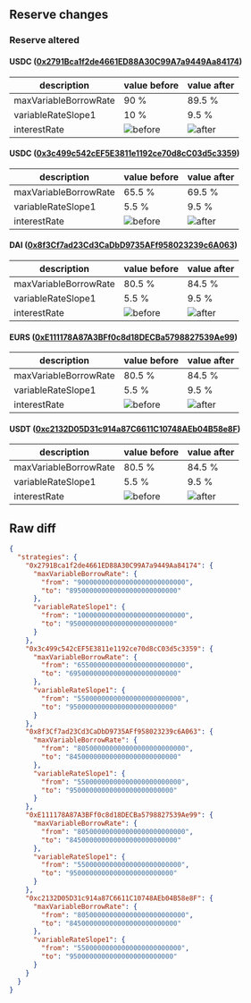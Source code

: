 ## Reserve changes

### Reserve altered

#### USDC ([0x2791Bca1f2de4661ED88A30C99A7a9449Aa84174](https://polygonscan.com/address/0x2791Bca1f2de4661ED88A30C99A7a9449Aa84174))

| description | value before | value after |
| --- | --- | --- |
| maxVariableBorrowRate | 90 % | 89.5 % |
| variableRateSlope1 | 10 % | 9.5 % |
| interestRate | ![before](https://dash.onaave.com/api/static?variableRateSlope1=100000000000000000000000000&variableRateSlope2=800000000000000000000000000&optimalUsageRatio=900000000000000000000000000&baseVariableBorrowRate=0&maxVariableBorrowRate=900000000000000000000000000) | ![after](https://dash.onaave.com/api/static?variableRateSlope1=95000000000000000000000000&variableRateSlope2=800000000000000000000000000&optimalUsageRatio=900000000000000000000000000&baseVariableBorrowRate=0&maxVariableBorrowRate=895000000000000000000000000) |

#### USDC ([0x3c499c542cEF5E3811e1192ce70d8cC03d5c3359](https://polygonscan.com/address/0x3c499c542cEF5E3811e1192ce70d8cC03d5c3359))

| description | value before | value after |
| --- | --- | --- |
| maxVariableBorrowRate | 65.5 % | 69.5 % |
| variableRateSlope1 | 5.5 % | 9.5 % |
| interestRate | ![before](https://dash.onaave.com/api/static?variableRateSlope1=55000000000000000000000000&variableRateSlope2=600000000000000000000000000&optimalUsageRatio=900000000000000000000000000&baseVariableBorrowRate=0&maxVariableBorrowRate=655000000000000000000000000) | ![after](https://dash.onaave.com/api/static?variableRateSlope1=95000000000000000000000000&variableRateSlope2=600000000000000000000000000&optimalUsageRatio=900000000000000000000000000&baseVariableBorrowRate=0&maxVariableBorrowRate=695000000000000000000000000) |

#### DAI ([0x8f3Cf7ad23Cd3CaDbD9735AFf958023239c6A063](https://polygonscan.com/address/0x8f3Cf7ad23Cd3CaDbD9735AFf958023239c6A063))

| description | value before | value after |
| --- | --- | --- |
| maxVariableBorrowRate | 80.5 % | 84.5 % |
| variableRateSlope1 | 5.5 % | 9.5 % |
| interestRate | ![before](https://dash.onaave.com/api/static?variableRateSlope1=55000000000000000000000000&variableRateSlope2=750000000000000000000000000&optimalUsageRatio=900000000000000000000000000&baseVariableBorrowRate=0&maxVariableBorrowRate=805000000000000000000000000) | ![after](https://dash.onaave.com/api/static?variableRateSlope1=95000000000000000000000000&variableRateSlope2=750000000000000000000000000&optimalUsageRatio=900000000000000000000000000&baseVariableBorrowRate=0&maxVariableBorrowRate=845000000000000000000000000) |

#### EURS ([0xE111178A87A3BFf0c8d18DECBa5798827539Ae99](https://polygonscan.com/address/0xE111178A87A3BFf0c8d18DECBa5798827539Ae99))

| description | value before | value after |
| --- | --- | --- |
| maxVariableBorrowRate | 80.5 % | 84.5 % |
| variableRateSlope1 | 5.5 % | 9.5 % |
| interestRate | ![before](https://dash.onaave.com/api/static?variableRateSlope1=55000000000000000000000000&variableRateSlope2=750000000000000000000000000&optimalUsageRatio=800000000000000000000000000&baseVariableBorrowRate=0&maxVariableBorrowRate=805000000000000000000000000) | ![after](https://dash.onaave.com/api/static?variableRateSlope1=95000000000000000000000000&variableRateSlope2=750000000000000000000000000&optimalUsageRatio=800000000000000000000000000&baseVariableBorrowRate=0&maxVariableBorrowRate=845000000000000000000000000) |

#### USDT ([0xc2132D05D31c914a87C6611C10748AEb04B58e8F](https://polygonscan.com/address/0xc2132D05D31c914a87C6611C10748AEb04B58e8F))

| description | value before | value after |
| --- | --- | --- |
| maxVariableBorrowRate | 80.5 % | 84.5 % |
| variableRateSlope1 | 5.5 % | 9.5 % |
| interestRate | ![before](https://dash.onaave.com/api/static?variableRateSlope1=55000000000000000000000000&variableRateSlope2=750000000000000000000000000&optimalUsageRatio=900000000000000000000000000&baseVariableBorrowRate=0&maxVariableBorrowRate=805000000000000000000000000) | ![after](https://dash.onaave.com/api/static?variableRateSlope1=95000000000000000000000000&variableRateSlope2=750000000000000000000000000&optimalUsageRatio=900000000000000000000000000&baseVariableBorrowRate=0&maxVariableBorrowRate=845000000000000000000000000) |

## Raw diff

```json
{
  "strategies": {
    "0x2791Bca1f2de4661ED88A30C99A7a9449Aa84174": {
      "maxVariableBorrowRate": {
        "from": "900000000000000000000000000",
        "to": "895000000000000000000000000"
      },
      "variableRateSlope1": {
        "from": "100000000000000000000000000",
        "to": "95000000000000000000000000"
      }
    },
    "0x3c499c542cEF5E3811e1192ce70d8cC03d5c3359": {
      "maxVariableBorrowRate": {
        "from": "655000000000000000000000000",
        "to": "695000000000000000000000000"
      },
      "variableRateSlope1": {
        "from": "55000000000000000000000000",
        "to": "95000000000000000000000000"
      }
    },
    "0x8f3Cf7ad23Cd3CaDbD9735AFf958023239c6A063": {
      "maxVariableBorrowRate": {
        "from": "805000000000000000000000000",
        "to": "845000000000000000000000000"
      },
      "variableRateSlope1": {
        "from": "55000000000000000000000000",
        "to": "95000000000000000000000000"
      }
    },
    "0xE111178A87A3BFf0c8d18DECBa5798827539Ae99": {
      "maxVariableBorrowRate": {
        "from": "805000000000000000000000000",
        "to": "845000000000000000000000000"
      },
      "variableRateSlope1": {
        "from": "55000000000000000000000000",
        "to": "95000000000000000000000000"
      }
    },
    "0xc2132D05D31c914a87C6611C10748AEb04B58e8F": {
      "maxVariableBorrowRate": {
        "from": "805000000000000000000000000",
        "to": "845000000000000000000000000"
      },
      "variableRateSlope1": {
        "from": "55000000000000000000000000",
        "to": "95000000000000000000000000"
      }
    }
  }
}
```